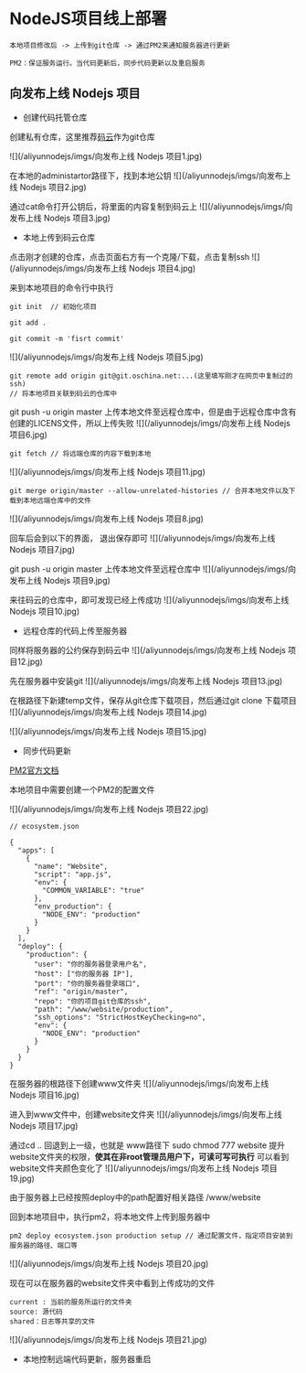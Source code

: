 # NodeJS项目线上部署

```
本地项目修改后 -> 上传到git仓库 -> 通过PM2来通知服务器进行更新

PM2：保证服务运行。当代码更新后，同步代码更新以及重启服务

```

## 向发布上线 Nodejs 项目

* 创建代码托管仓库

创建私有仓库，这里推荐[码云](http://git.oschina.net/)作为git仓库

![](/aliyunnodejs/imgs/向发布上线 Nodejs 项目1.jpg)

在本地的administartor路径下，找到本地公钥
![](/aliyunnodejs/imgs/向发布上线 Nodejs 项目2.jpg)

通过cat命令打开公钥后，将里面的内容复制到码云上
![](/aliyunnodejs/imgs/向发布上线 Nodejs 项目3.jpg)

* 本地上传到码云仓库

点击刚才创建的仓库，点击页面右方有一个克隆/下载，点击复制ssh
![](/aliyunnodejs/imgs/向发布上线 Nodejs 项目4.jpg)

来到本地项目的命令行中执行

```
git init  // 初始化项目

git add .  

git commit -m 'fisrt commit' 

```

![](/aliyunnodejs/imgs/向发布上线 Nodejs 项目5.jpg)

```
git remote add origin git@git.oschina.net:...(这里填写刚才在网页中复制过的ssh)
// 将本地项目关联到码云的仓库中
```
git push -u origin master 上传本地文件至远程仓库中，但是由于远程仓库中含有创建的LICENS文件，所以上传失败
![](/aliyunnodejs/imgs/向发布上线 Nodejs 项目6.jpg)

```
git fetch // 将远端仓库的内容下载到本地
```

![](/aliyunnodejs/imgs/向发布上线 Nodejs 项目11.jpg)

```
git merge origin/master --allow-unrelated-histories // 合并本地文件以及下载到本地远端仓库中的文件
```

![](/aliyunnodejs/imgs/向发布上线 Nodejs 项目8.jpg)

回车后会到以下的界面， 退出保存即可
![](/aliyunnodejs/imgs/向发布上线 Nodejs 项目7.jpg)

git push -u origin master 上传本地文件至远程仓库中
![](/aliyunnodejs/imgs/向发布上线 Nodejs 项目9.jpg)

来往码云的仓库中，即可发现已经上传成功
![](/aliyunnodejs/imgs/向发布上线 Nodejs 项目10.jpg)

* 远程仓库的代码上传至服务器

同样将服务器的公约保存到码云中
![](/aliyunnodejs/imgs/向发布上线 Nodejs 项目12.jpg)

先在服务器中安装git
![](/aliyunnodejs/imgs/向发布上线 Nodejs 项目13.jpg)

在根路径下新建temp文件，保存从git仓库下载项目，然后通过git clone <ssh> 下载项目
![](/aliyunnodejs/imgs/向发布上线 Nodejs 项目14.jpg)

![](/aliyunnodejs/imgs/向发布上线 Nodejs 项目15.jpg)

* 同步代码更新

[PM2官方文档](http://pm2.keymetrics.io/docs/usage/deployment/)

本地项目中需要创建一个PM2的配置文件

![](/aliyunnodejs/imgs/向发布上线 Nodejs 项目22.jpg)

```
// ecosystem.json

{
  "apps": [
    {
      "name": "Website",
      "script": "app.js",
      "env": {
        "COMMON_VARIABLE": "true"
      },
      "env_production": {
        "NODE_ENV": "production"
      }
    }
  ],
  "deploy": {
    "production": {
      "user": "你的服务器登录用户名",
      "host": ["你的服务器 IP"],
      "port": "你的服务器登录端口", 
      "ref": "origin/master",
      "repo": "你的项目git仓库的ssh",
      "path": "/www/website/production",
      "ssh_options": "StrictHostKeyChecking=no",
      "env": {
        "NODE_ENV": "production"
      }
    }
  }
}
```

在服务器的根路径下创建www文件夹
![](/aliyunnodejs/imgs/向发布上线 Nodejs 项目16.jpg)

进入到www文件中，创建website文件夹
![](/aliyunnodejs/imgs/向发布上线 Nodejs 项目17.jpg)

通过cd .. 回退到上一级，也就是 www路径下
sudo chmod 777 website 提升website文件夹的权限，**使其在非root管理员用户下，可读可写可执行**
可以看到website文件夹颜色变化了
![](/aliyunnodejs/imgs/向发布上线 Nodejs 项目19.jpg)

由于服务器上已经按照deploy中的path配置好相关路径 /www/website

回到本地项目中，执行pm2，将本地文件上传到服务器中

```
pm2 deploy ecosystem.json production setup // 通过配置文件，指定项目安装到服务器的路径、端口等
```

![](/aliyunnodejs/imgs/向发布上线 Nodejs 项目20.jpg)

现在可以在服务器的website文件夹中看到上传成功的文件

    current : 当前的服务所运行的文件夹
    source: 源代码
    shared：日志等共享的文件
![](/aliyunnodejs/imgs/向发布上线 Nodejs 项目21.jpg)


* 本地控制远端代码更新，服务器重启


